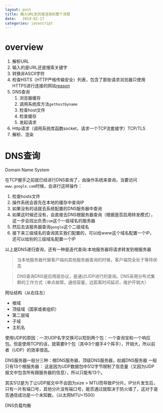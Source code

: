 ```yaml
---
layout: post
title: 输入URL到页面渲染的整个流程
date:   2019-02-17
categories: javascript
---
```


# overview
1. 解析URL
2. 输入的是URL还是搜索关键字
3. 转换非ASCII字符
4. 检查HSTS（HTTP严格传输安全）列表，包含了那些请求浏览器只使用HTTPS进行连接的网站[reason](https://www.jianshu.com/p/caa80c7ad45c)
5. DNS查询
   1. 浏览器缓存
   2. 调用系统库方法`gethostbyname`
   3. 检查host文件
   4. 检查缓存
   5. 发起请求
6. Http请求（调用系统库函数socket，请求一个TCP流套接字）TCP/TLS
7. 解析、渲染

# DNS查询
Domain Name System

在TCP握手之前就已经进行DNS查询了，由操作系统来查询，当要访问`www.google.com`时候，会进行这样操作：
1. 检查hosts文件
2. 操作系统会首先在本地的缓存中查询IP
3. 如果没有的话就去系统配置的DNS服务器中查询
4. 如果这时候还没有，会直接去DNS根服务器查询（根据是否启用转发模式），这一步会找出负责`com`这个一级域名的服务器
5. 然后去该服务器查询`google`这个二级域名
6. 接下来三级域名的查询其实我们配置的，可以给www这个域名配置一个IP，还可以给别的三级域名配置一个IP

以上是DNS递归查询，还有一种是迭代查询:本地服务器将请求转发到根服务器

> 当本地服务器代替客户端向其他服务器查询的时候，客户端完全处于等待状态

> DNS查询DNS是应用层协议，是通过UDP进行的查询。DNS采用分布式集群的工作方式（单点故障，通信容量，远距离时间延迟，维护开销大）

网址结构（从右往左）
  - 根域
  - 顶级域（国家或者组织）
  - 第二层域
  - 子域
  - 主机名

使用UDP的原因：一次UDP名字交换可以短到两个包：一个查询宝和一个响应包。但是使用TCP的话，就需要9个包（其中3个握手4个挥手），开销大，所以前者（UDP）的效率很高。

DNS服务器一般分三种：根DNS服务器，顶级DNS服务器，权威DNS服务器
一般只有13个根服务器：
这是因为UDP数据包中512字节限制了信息量（又因为UDP报文中包含所有跟服务器的信息），所以只能有13个。

其实512是为了让UDP报文中不会因为size > MTU而导致IP分片。IP分片发生后，只有一片有端口号，其他分片没有端口号，能否通过就取决于防火墙了，这对于是否通信成功是一个未知数。（以太网MTU=1500）

DNS负载均衡
